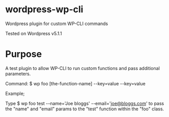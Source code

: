 # wordpress-wp-cli
Wordpress plugin for custom WP-CLI commands

Tested on Wordpress v5.1.1

# Purpose

A test plugin to allow WP-CLI to run custom functions and pass additional parameters.

Command: $ wp foo [the-function-name] --key=value --key=value

Example; 

Type $ wp foo test --name='Joe bloggs' --email='joe@bloggs.com' to pass the "name" and "email" params to the "test" function within the "foo" class.



